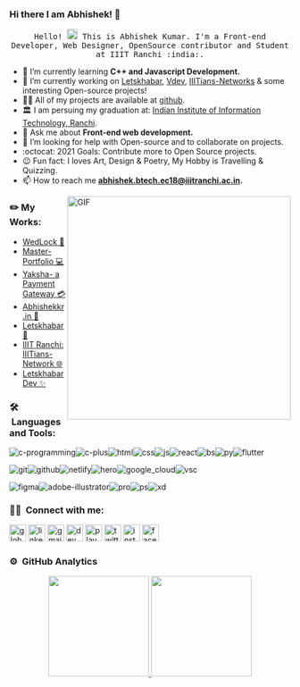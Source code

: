 ### Hi there I am Abhishek! 👋

<p align="center">
  <samp>
    Hello! <img src="https://github.com/vimalverma558/vimalverma558/blob/v2/img/Hi.gif" width="19px"> This is Abhishek Kumar. I'm a Front-end Developer, Web Designer, OpenSource contributor and Student at IIIT Ranchi :india:.


- 🌱 I’m currently learning **C++ and Javascript Development.**
- 🔭 I’m currently working on [Letskhabar](https://github.com/letskhabar), [Vdev](https://github.com/vdev-in), [IIITians-Networks](https://github.com/IIITians-Network) & some interesting Open-source projects!
- 👨‍💻 All of my projects are available at [github](https://github.com/Abhishekkr93?tab=repositories).
- 🏛️ I am persuing my graduation at: [Indian Institute of Information Technology, Ranchi](iiitranchi.ac.in).
- 💬 Ask me about **Front-end web development.**
- 👯 I’m looking for help with Open-source and to collaborate on projects.
- :octocat: 2021 Goals: Contribute more to Open Source projects.
- 😉 Fun fact: I loves Art, Design & Poetry, My Hobby is Travelling & Quizzing.
- 📫 How to reach me **abhishek.btech.ec18@iiitranchi.ac.in.**
  </samp>
</p>


<img align="right" width="400" alt="GIF" src="https://blog.cloudlayer.io/content/images/2020/12/coding-freak.gif"/>


### :pencil2: My Works:
- [WedLock 💍](https://wedlock.netlify.app/)
- [Master-Portfolio 💻](https://github.com/vimalverma558/master-portfolio) 
- [Yaksha- a Payment Gateway 💳](https://github.com/Abhishekkr93/Yaksha_a-payment-gateway)
- [Abhishekkr.in 👦](https://vdev.in/@abhishekkr)
- [Letskhabar 📰](https://letskhabar.com)
- [IIIT Ranchi: IIITians-Network 🌐](https://ranchi.iiitiansnetwork.com/)
- [Letskhabar Dev ✨](https://dev.letskhabar.com)


 ### 🛠 &nbsp;Languages and Tools: 
<img src="https://logo.letskhabar.com/img/?tool=c-programming" alt="c-programming"><img src="https://logo.letskhabar.com//img/?tool=c-plus" alt="c-plus"><img src="https://logo.letskhabar.com/img/?tool=html" alt="html"><img src="https://logo.letskhabar.com//img/?tool=css" alt="css"><img src="https://logo.letskhabar.com/img/?tool=js" alt="js"><img src="https://logo.letskhabar.com/img/?tool=react" alt="react"><img src="https://logo.letskhabar.com/img/?tool=bootstrap" alt="bs"><img src="https://logo.letskhabar.com/img/?tool=python" alt="py"><img src="https://logo.letskhabar.com/img/?tool=flutter" alt="flutter">

<img src="https://logo.letskhabar.com/img/?tool=git" alt="git"><img src="https://logo.letskhabar.com/img/?tool=github" alt="github"><img src="https://logo.letskhabar.com/img/?tool=netlify" alt="netlify"><img src="https://logo.letskhabar.com/img/?tool=heroku" alt="hero"><img src="https://logo.letskhabar.com/img/?tool=google_cloud" alt="google_cloud"><img src="https://logo.letskhabar.com/img/?tool=vs-code" alt="vsc">

<img src="https://logo.letskhabar.com/img/?tool=figma" alt="figma"><img src="https://logo.letskhabar.com/img/?tool=adobe-illustrator" alt="adobe-illustrator"><img src="https://logo.letskhabar.com/img/?tool=adobe-premiere-pro" alt="pro"><img src="https://logo.letskhabar.com/img/?tool=adobe-photoshop" alt="ps"><img src="https://logo.letskhabar.com/img/?tool=adobe-xd" alt="xd">


### 🤝🏻 &nbsp;Connect with me:
[<img src="https://logo.letskhabar.com/img/?tool=globe" alt="globe" width="30px">](https://vdev.in/@abhishekkr)
[<img src="https://logo.letskhabar.com/img/?tool=linkedin" alt="linkedin" width="30px">](https://www.linkedin.com/in/abhishek-kumar-544057174)
[<img src="https://logo.letskhabar.com/img/?tool=gmail" alt="gmail" width="30px">](mailto:abhishek.btech.ec18@iiitranchi.ac.in)
[<img src="https://logo.letskhabar.com/img/?tool=dev" alt="dev" width="30px">](https://dev.to/amazing__ak)
[<img src="https://logo.letskhabar.com/img/?tool=play-button" alt="play" width="30px">](https://youtube.com/amazingak)
[<img src="https://logo.letskhabar.com/img/?tool=twitter" alt="twitter" width="30px">](https://twitter.com/amazing__ak)
[<img src="https://logo.letskhabar.com/img/?tool=instagram" alt="instagram" width="30px">](https://instagram.com/amazing__ak)
[<img src="https://logo.letskhabar.com/img/?tool=facebook" alt="facebook" width="30px">](https://www.facebook.com/AmazingAK)


### ⚙️ &nbsp;GitHub Analytics
<p align="center">
<a href="https://github.com/Abhishekkr93">
  <img height="180em" src="https://github-readme-stats-eight-theta.vercel.app/api?username=Abhishekkr93&show_icons=true&theme=algolia&include_all_commits=true&count_private=true"/>
  <img height="180em" src="https://github-readme-stats-eight-theta.vercel.app/api/top-langs/?username=Abhishekkr93&layout=compact&langs_count=8&theme=algolia"/>
</a>
</p>
